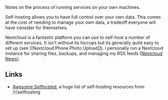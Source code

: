 Notes on the process of running services on your own machines.

Self-hosting allows you to have full control over your own data.  This comes at the cost of needing to manage your own data, a tradeoff everyone will have consider for themselves.

Nextcloud is a fantastic platform you can use to self-host a number of different services.  It isn't without its hiccups but its generally quite easy to set up (see [[Nextcloud Phone Photo Upload]]).  I personally run a Nextcloud instance for sharing files, backups, and managing my RSS feeds ([Nextcloud News](https://github.com/nextcloud/news)).

## Links

- [Awesome Selfhosted](https://github.com/awesome-selfhosted/awesome-selfhosted), a huge list of self-hosting resources from /r/selfhosting